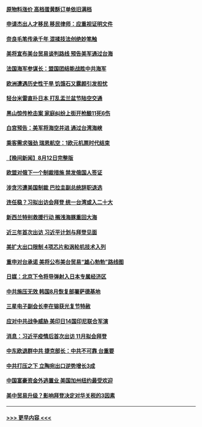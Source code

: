 #### [原物料涨价 高档蛋黄酥订单依旧满档](../pages/prog202/a103501646.md?t=08140651) 
#### [申请杰出人才移民 移民律师：应重视证明文件](../pages/prog202/a103501603.md?t=08140651) 
#### [奈良毛笔传承千年 混揉技法创绝妙笔触](../pages/prog202/a103501605.md?t=08140651) 
#### [美将宣布美台贸易谈判路线 预告美军通过台海](../pages/prog202/a103501594.md?t=08140651) 
#### [法国海军参谋长：盟国团结能战胜中共海军](../pages/prog202/a103501595.md?t=08140651) 
#### [欧洲遭遇历史性干旱 饥饿石又露颜引发担忧](../pages/prog202/a103501527.md?t=08140651) 
#### [轻台米雷直扑日本 打乱盂兰盆节陆空交通](../pages/prog202/a103501457.md?t=08140651) 
#### [黑山惊传枪击案 家庭纠纷上街开枪酿11死6伤](../pages/prog202/a103501443.md?t=08140651) 
#### [白宫预告：美军将海空并进 通过台湾海峡](../pages/prog202/a103501410.md?t=08140651) 
#### [乘客需求强劲 瑞恩航空：1欧元机票时代结束](../pages/prog202/a103501394.md?t=08140651) 
#### [【晚间新闻】8月12日完整版](../pages/prog202/a103501274.md?t=08140651) 
#### [欧盟对俄下一个制裁措施 禁发俄国人签证](../pages/prog202/a103501383.md?t=08140651) 
#### [涉贪污遭美国制裁 巴拉圭副总统辞职退选](../pages/prog202/a103501342.md?t=08140651) 
#### [连任稳？习拟出访会拜登 统一台湾或入二十大](../pages/prog202/a103501309.md?t=08140651) 
#### [新西兰特别救援行动 搁浅海豚重回大海](../pages/prog202/a103501154.md?t=08140651) 
#### [近三年首次出访 习近平计划与拜登见面](../pages/prog202/a103501139.md?t=08140651) 
#### [美扩大出口限制 4项芯片和涡轮机技术入列](../pages/prog202/a103501093.md?t=08140651) 
#### [重申对台承诺 美将公布美台贸易“雄心勃勃”路线图](../pages/prog202/a103501052.md?t=08140651) 
#### [日媒：北京下令将导弹射入日本专属经济区](../pages/prog202/a103501055.md?t=08140651) 
#### [中共施压无效 韩国8月恢复部署萨德基地](../pages/prog202/a103500962.md?t=08140651) 
#### [三星电子副会长李在镕获光复节特赦](../pages/prog202/a103500959.md?t=08140651) 
#### [应对中共战争威胁 美印日14国印尼联合军演](../pages/prog202/a103500987.md?t=08140651) 
#### [消息：习近平疫情后首次出访 11月拟会拜登](../pages/prog202/a103500933.md?t=08140651) 
#### [中东欧退群中共 捷克部长：中共不可靠 台重要](../pages/prog202/a103500970.md?t=08140651) 
#### [中共打压之下 立陶宛出口逆势增长3成](../pages/prog202/a103500943.md?t=08140651) 
#### [中国富豪资金外逃置业 美国加州纽约最受欢迎](../pages/prog202/a103500922.md?t=08140651) 
#### [美中贸易升级？影响拜登决定对华关税的3因素](../pages/prog202/a103500838.md?t=08140651) 

----
#### [ >>> 更早内容 <<< ](../indexes/prog202-earlier.md)
